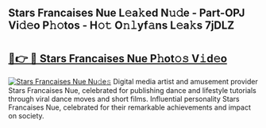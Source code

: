 ## Stars Francaises Nue L𝚎a𝚔ed N𝚞𝚍e - Part-OPJ Vi𝚍𝚎o P𝚑𝚘tos - H𝚘𝚝 O𝚗𝚕yf𝚊ns L𝚎a𝚔s 7jDLZ

# <h2><a href="http://kf0xmgw.oniu.top/?m=Stars+Francaises+Nue">🔗👉 🔴 Stars Francaises Nue P𝚑ot𝚘𝚜 V𝚒d𝚎o</a></h2>

[![Stars Francaises Nue Nu𝚍e𝚜](https://i.imgur.com/0qMVB7G.gif)](http://kf0xmgw.oniu.top/?m=Stars+Francaises+Nue)
Digital media artist and amusement provider Stars Francaises Nue, celebrated for publishing dance and lifestyle tutorials through viral dance moves and short films. Influential personality Stars Francaises Nue, celebrated for their remarkable achievements and impact on society.  
